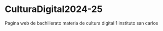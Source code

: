 # CulturaDigital2024-25
Pagina web de bachillerato materia de cultura digital 1 instituto san carlos
